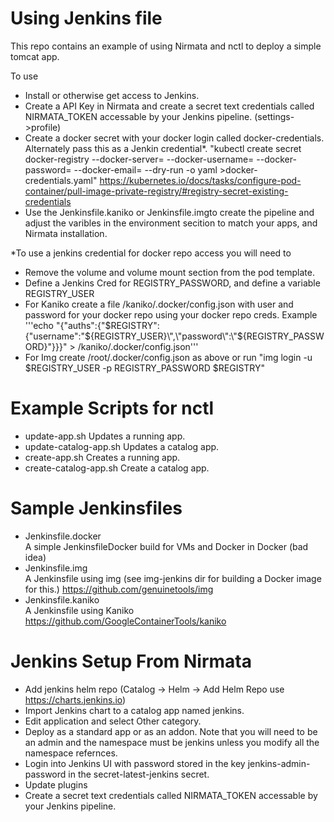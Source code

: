 # Using Jenkins file

This repo contains an example of using Nirmata and nctl to deploy a simple tomcat app.  

To use
- Install or otherwise get access to Jenkins.
- Create a API Key in Nirmata and create a secret text credentials called NIRMATA_TOKEN accessable by your Jenkins pipeline. (settings->profile)
- Create a docker secret with your docker login called docker-credentials. Alternately pass this as a Jenkin credential*.
"kubectl create secret docker-registry --docker-server=<your-registry-server> --docker-username=<your-name> --docker-password=<your-pword> --docker-email=<your-email> --dry-run -o yaml >docker-credentials.yaml"
https://kubernetes.io/docs/tasks/configure-pod-container/pull-image-private-registry/#registry-secret-existing-credentials
- Use the Jenkinsfile.kaniko or Jenkinsfile.imgto create the pipeline and adjust the varibles in the environment secition to match your apps, and Nirmata installation.


*To use a jenkins credential for docker repo access you will need to 

- Remove the volume and volume mount section from the pod template.
- Define a Jenkins Cred for REGISTRY_PASSWORD, and define a variable REGISTRY_USER
- For Kaniko create a file /kaniko/.docker/config.json with user and password for your docker repo using your docker repo creds.  Example
'''echo "{\"auths\":{\"$REGISTRY\":{\"username\":\"${REGISTRY_USER}\",\"password\":\"${REGISTRY_PASSWORD}\"}}}" > /kaniko/.docker/config.json'''
- For Img create /root/.docker/config.json as above or run "img login -u $REGISTRY_USER -p REGISTRY_PASSWORD $REGISTRY"

# Example Scripts for nctl
- update-app.sh           Updates a running app.
- update-catalog-app.sh   Updates a catalog app.
- create-app.sh           Creates a running app.
- create-catalog-app.sh   Create a catalog app.

# Sample Jenkinsfiles
- Jenkinsfile.docker        
A simple JenkinsfileDocker build for VMs and Docker in Docker (bad idea)
- Jenkinsfile.img           
A Jenkinsfile using img (see img-jenkins dir for building a Docker image for this.)
https://github.com/genuinetools/img
- Jenkinsfile.kaniko        
A Jenkinsfile using Kaniko
https://github.com/GoogleContainerTools/kaniko


# Jenkins Setup From Nirmata
- Add jenkins helm repo (Catalog -> Helm -> Add Helm Repo use https://charts.jenkins.io)
- Import Jenkins chart to a catalog app named jenkins.
- Edit application and select Other category.
- Deploy as a standard app or as an addon.  Note that you will need to be an admin and the namespace must be jenkins unless you modify all the namespace refernces.
- Login into Jenkins UI with password stored in the key jenkins-admin-password in the secret-latest-jenkins secret.
- Update plugins
- Create a secret text credentials called NIRMATA_TOKEN accessable by your Jenkins pipeline.
